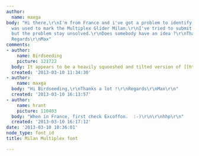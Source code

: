```yaml
---
author:
  name: maxga
body: "Hi there,\r\nI'm from France and i've got a problem to identify this font.\r\n[img:sites/default/files/old-images/Milan_3781.jpg]\r\nIt
  was used to mark the Multiplex Glider Milan.\r\nI've tried to submit it to http://www.myfonts.com/WhatTheFont/
  but the problem stay unsolved.\r\nDoes somebody have an idea ?\r\nThanks in advance\r\nBest
  Regards\r\nMax"
comments:
- author:
    name: Birdseeding
    picture: 121722
  body: It appears to be a heavily squooshed and tilted version of [[http://www.myfonts.com/fonts/letraset/choc/alternate_cuts.html|Choc]].
  created: '2013-03-10 11:34:30'
- author:
    name: maxga
  body: "Hi Birdseeding,\r\nThanks a lot !\r\nRegards\r\nMax\r\n"
  created: '2013-03-10 16:13:57'
- author:
    name: hrant
    picture: 110403
  body: "When in France, first check Excoffon.  :-)\r\n\r\nhhp\r\n"
  created: '2013-03-10 16:17:12'
date: '2013-03-10 10:36:01'
node_type: font_id
title: Milan Multiplex font

---
```

